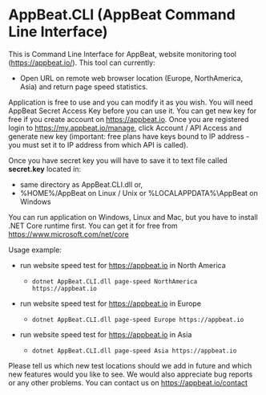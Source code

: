 # AppBeat.CLI (AppBeat Command Line Interface)

This is Command Line Interface for AppBeat, website monitoring tool (https://appbeat.io/).
This tool can currently:
* Open URL on remote web browser location (Europe, NorthAmerica, Asia) and return page speed statistics.

Application is free to use and you can modify it as you wish. You will need AppBeat Secret Access Key before you can use it.
You can get new key for free if you create account on https://appbeat.io.
Once you are registered login to https://my.appbeat.io/manage, click Account / API Access and generate new key
(important: free plans have keys bound to IP address - you must set it to IP address from which API is called).

Once you have secret key you will have to save it to text file called **secret.key** located in:
* same directory as AppBeat.CLI.dll or,
* %HOME%/AppBeat on Linux / Unix or %LOCALAPPDATA%\AppBeat on Windows

You can run application on Windows, Linux and Mac, but you have to install .NET Core runtime first. You can get it for free from https://www.microsoft.com/net/core

Usage example:
* run website speed test for https://appbeat.io in North America
   * `dotnet AppBeat.CLI.dll page-speed NorthAmerica https://appbeat.io`

* run website speed test for https://appbeat.io in Europe
  * `dotnet AppBeat.CLI.dll page-speed Europe https://appbeat.io`

* run website speed test for https://appbeat.io in Asia
  * `dotnet AppBeat.CLI.dll page-speed Asia https://appbeat.io`

Please tell us which new test locations should we add in future and which new features would you like to see.
We would also appreciate bug reports or any other problems. You can contact us on https://appbeat.io/contact

